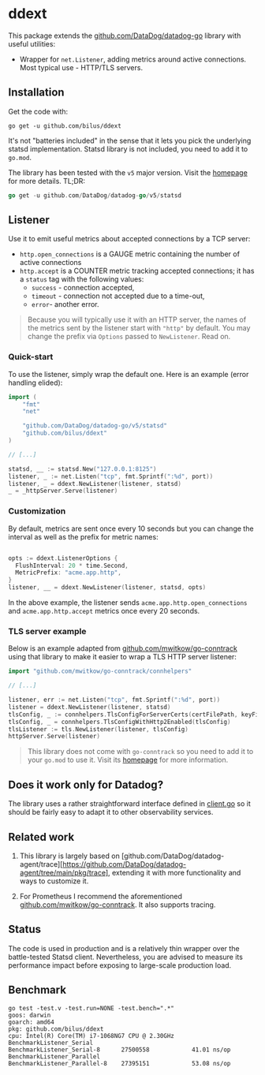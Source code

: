 # ddext

This package extends the
[github.com/DataDog/datadog-go](https://github.com/DataDog/datadog-go) library
with useful utilities:

- Wrapper for `net.Listener`, adding metrics around active connections. Most
  typical use - HTTP/TLS servers.


## Installation

Get the code with:

``` gogo
go get -u github.com/bilus/ddext
```

It's not "batteries included" in the sense that it lets you pick the underlying
statsd implementation. Statsd library is not included, you need to add it to
`go.mod`.

The library has been tested with the `v5` major version. Visit the
[homepage](https://github.com/DataDog/datadog-go) for more details. TL;DR:

``` go
go get -u github.com/DataDog/datadog-go/v5/statsd
```

## Listener

Use it to emit useful metrics about accepted connections by a TCP
server:

- `http.open_connections` is a GAUGE metric containing the number of active
  connections
- `http.accept` is a COUNTER metric tracking accepted connections; it has a
  `status` tag with the following values:
  - `success` - connection accepted,
  - `timeout` - connection not accepted due to a time-out,
  - `error`- another error.

> Because you will typically use it with an HTTP server, the names of the
> metrics sent by the listener start with `"http"` by default. You may change
> the prefix via `Options` passed to `NewListener`. Read on.

### Quick-start

To use the listener, simply wrap the default one. Here is an example (error
handling elided):

``` go
import (
    "fmt"
    "net"

    "github.com/DataDog/datadog-go/v5/statsd"
    "github.com/bilus/ddext"
)

// [...]

statsd, __ := statsd.New("127.0.0.1:8125")
listener, _ := net.Listen("tcp", fmt.Sprintf(":%d", port))
listener, _ = ddext.NewListener(listener, statsd)
_ = _httpServer.Serve(listener)
```


### Customization

By default, metrics are sent once every 10 seconds but you can change the
interval as well as the prefix for metric names:

``` go

opts := ddext.ListenerOptions {
  FlushInterval: 20 * time.Second,
  MetricPrefix: "acme.app.http",
}
listener, __ = ddext.NewListener(listener, statsd, opts)
```

In the above example, the listener sends `acme.app.http.open_connections` and
`acme.app.http.accept` metrics once every 20 seconds.

### TLS server example

Below is an example adapted from
[github.com/mwitkow/go-conntrack](https://github.com/mwitkow/go-conntrack) using
that library to make it easier to wrap a TLS HTTP server listener:

``` go
import "github.com/mwitkow/go-conntrack/connhelpers"

// [...]

listener, err := net.Listen("tcp", fmt.Sprintf(":%d", port))
listener = ddext.NewListener(listener, statsd)
tlsConfig, _ := connhelpers.TlsConfigForServerCerts(certFilePath, keyFilePath)
tlsConfig, _ = connhelpers.TlsConfigWithHttp2Enabled(tlsConfig)
tlsListener := tls.NewListener(listener, tlsConfig)
httpServer.Serve(listener)
```

> This library does not come with `go-conntrack` so you need to add it to your
> `go.mod` to use it. Visit its
> [homepage](https://github.com/mwitkow/go-conntrack) for more information.

## Does it work only for Datadog?

The library uses a rather straightforward interface defined in
[client.go](client.go) so it should be fairly easy to adapt it to other
observability services.

## Related work

1. This library is largely based on
[github.com/DataDog/datadog-agent/trace][https://github.com/DataDog/datadog-agent/tree/main/pkg/trace],
extending it with more functionality and ways to customize it.

2. For Prometheus I recommend the aforementioned
   [github.com/mwitkow/go-conntrack](https://github.com/mwitkow/go-conntrack).
   It also supports tracing.

## Status

The code is used in production and is a relatively thin wrapper over the
battle-tested Statsd client. Nevertheless, you are advised to measure its
performance impact before exposing to large-scale production load.

## Benchmark

```
go test -test.v -test.run=NONE -test.bench=".*"
goos: darwin
goarch: amd64
pkg: github.com/bilus/ddext
cpu: Intel(R) Core(TM) i7-1068NG7 CPU @ 2.30GHz
BenchmarkListener_Serial
BenchmarkListener_Serial-8     	27500558	        41.01 ns/op
BenchmarkListener_Parallel
BenchmarkListener_Parallel-8   	27395151	        53.08 ns/op
```
